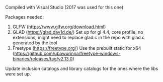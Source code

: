 Compiled with Visual Studio (2017 was used for this one)

Packages needed:
1) GLFW (https://www.glfw.org/download.html)
2) GLAD (https://glad.dav1d.de/)
	Set up for gl 4.4, core profile, no extensions; might need to replace glad.c in the repo with glad.c generated by  the tool
3) Freetype (https://freetype.org/)
	Use the prebuilt static for x64 (https://github.com/ubawurinna/freetype-windows-binaries/releases/tag/v2.13.0)

Update inclusion catalogs and library catalogs for the ones where the libs were set up.